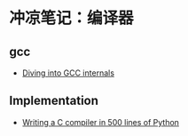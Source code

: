 # 冲凉笔记：编译器

## gcc

- [Diving into GCC internals][g1]

  [g1]: https://gcc-newbies-guide.readthedocs.io/en/latest/diving-into-gcc-internals.html

## Implementation

- [Writing a C compiler in 500 lines of Python][i1]

  [i1]: https://vgel.me/posts/c500/
